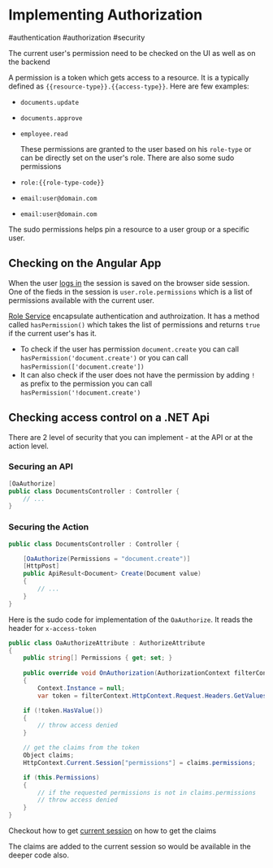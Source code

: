 # Implementing Authorization
#authentication #authorization #security

The current user's permission need to be checked on the UI as well as on the backend

A permission is a token which gets access to a resource. It is a typically defined as `{{resource-type}}.{{access-type}}`. Here are few examples:
- `documents.update`
- `documents.approve`
- `employee.read`

  These permissions are granted to the user based on his `role-type` or can be directly set on the user's role.  There are also some sudo permissions 
- `role:{{role-type-code}}` 
- `email:user@domain.com`
- `email:user@domain.com`

The sudo permissions helps pin a resource to a user group or a specific user.

## Checking on the Angular App

When the user [logs in](session-login.md) the session is saved on the browser side session. One of the fieds in the session is `user.role.permissions` which is a list of permissions available with the current user.

[Role Service](/lib/web/auth/role-service.md) encapsulate authentication and authroization. It has a method called `hasPermission()` which takes the list of permissions and returns `true` if the current user's has it. 
- To check if the user has permission `document.create` you can call `hasPermission('document.create')` or you can call `hasPermission(['document.create'])`
- It can also check if the user does not have the permission by adding `!` as prefix to the permission you can call `hasPermission('!document.create')`


## Checking access control on a .NET Api

There are 2 level of security that you can implement - at the API or at the action level.

### Securing an API

```C#
[OaAuthorize]
public class DocumentsController : Controller {
	// ...
}
```

### Securing the Action

```C#
public class DocumentsController : Controller {

	[OaAuthorize(Permissions = "document.create")]
	[HttpPost]
	public ApiResult<Document> Create(Document value)
	{
		// ...
	}
}
```

Here is the sudo code for implementation of the `OaAuthorize`. It reads the header for `x-access-token` 

```C#
public class OaAuthorizeAttribute : AuthorizeAttribute
{
	public string[] Permissions { get; set; }
	
	public override void OnAuthorization(AuthorizationContext filterContext)
	{
		Context.Instance = null;
		var token = filterContext.HttpContext.Request.Headers.GetValues("x-access-token");

	if (!token.HasValue())
	{
		// throw access denied
	}

	// get the claims from the token
	Object claims; 
	HttpContext.Current.Session["permissions"] = claims.permissions;

	if (this.Permissions) 
	{
		// if the requested permissions is not in claims.permissions 
		// throw access denied
	}
}
```

Checkout  how to get [current session](current-session.md) on how to get the claims 

The claims are added to the current session so would be available in the deeper code also.
